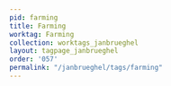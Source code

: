 ```yaml
---
pid: farming
title: Farming
worktag: Farming
collection: worktags_janbrueghel
layout: tagpage_janbrueghel
order: '057'
permalink: "/janbrueghel/tags/farming"
---
```

